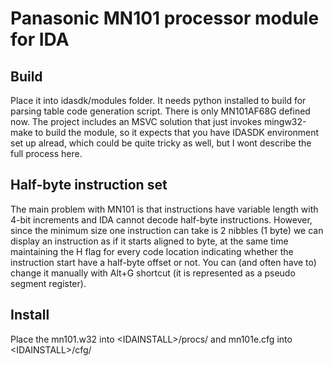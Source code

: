 # Panasonic MN101 processor module for IDA

## Build
Place it into idasdk/modules folder.
It needs python installed to build for parsing table code generation script.
There is only MN101AF68G defined now.
The project includes an MSVC solution that just invokes mingw32-make to build the module, so it expects that you have IDASDK environment set up alread, which could be quite tricky as well, but I wont describe the full process here.

## Half-byte instruction set
The main problem with MN101 is that instructions have variable length with 4-bit increments and IDA cannot decode half-byte instructions.
However, since the minimum size one instruction can take is 2 nibbles (1 byte) we can display an instruction as if it starts aligned to byte, at the same time maintaining the H flag for every code location indicating whether the instruction start have a half-byte offset or not. You can (and often have to) change it manually with Alt+G shortcut (it is represented as a pseudo segment register).

## Install
Place the mn101.w32 into \<IDAINSTALL\>/procs/ and mn101e.cfg into \<IDAINSTALL\>/cfg/

